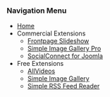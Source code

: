 ### Navigation Menu

* [Home](pages/index.md)
* Commercial Extensions
    * [Frontpage Slideshow](pages/fpss.md)
    * [Simple Image Gallery Pro](pages/sigpro.md)
    * [SocialConnect for Joomla](pages/socialconnect.md)
* Free Extensions
    * [AllVideos](pages/allvideos.md)
    * [Simple Image Gallery](pages/sig.md)
    * [Simple RSS Feed Reader](pages/srfr.md)
